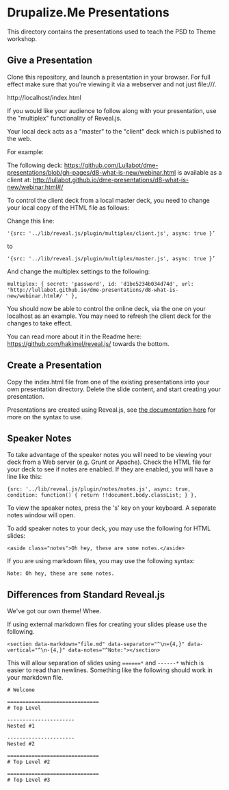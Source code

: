 # Drupalize.Me Presentations

This directory contains the presentations used to teach the PSD to Theme workshop.

## Give a Presentation

Clone this repository, and launch a presentation in your browser. For full effect make sure that you're viewing it via a webserver and not just file:///.

http://localhost/index.html

If you would like your audience to follow along with your presentation, use the "multiplex" functionality of Reveal.js. 

Your local deck acts as a "master" to the "client" deck which is published to the web.

For example:

The following deck: https://github.com/Lullabot/dme-presentations/blob/gh-pages/d8-what-is-new/webinar.html
is available as a client at: http://lullabot.github.io/dme-presentations/d8-what-is-new/webinar.html#/

To control the client deck from a local master deck, you need to change your local copy of the HTML file as follows:

Change this line:

``'{src: '../lib/reveal.js/plugin/multiplex/client.js', async: true }’ ``

to 

``'{src: '../lib/reveal.js/plugin/multiplex/master.js', async: true }’``

And change the multiplex settings to the following:

````multiplex: { secret: 'password', id: 'd1be5234b034d74d', url: 'http://lullabot.github.io/dme-presentations/d8-what-is-new/webinar.html#/ ' },````

You should now be able to control the online deck, via the one on your localhost as an example. You may need to refresh the client deck for the
changes to take effect.

You can read more about it in the Readme here: https://github.com/hakimel/reveal.js/ towards the bottom.

## Create a Presentation

Copy the index.html file from one of the existing presentations into your own presentation directory. Delete the slide content, and start creating your presentation.

Presentations are created using Reveal.js, see [the documentation here](https://github.com/hakimel/reveal.js) for more on the syntax to use.

## Speaker Notes
To take advantage of the speaker notes you will need to be viewing your deck from a Web server (e.g. Grunt or Apache). Check the HTML file for your deck to see if notes are enabled. If they are enabled, you will have a line like this:

 ````{src: '../lib/reveal.js/plugin/notes/notes.js', async: true, condition: function() { return !!document.body.classList; } },````

To view the speaker notes, press the 's' key on your keyboard. A separate notes window will open.

To add speaker notes to your deck, you may use the following for HTML slides:

````<aside class="notes">Oh hey, these are some notes.</aside>````

If you are using markdown files, you may use the following syntax:

````Note: Oh hey, these are some notes.````


## Differences from Standard Reveal.js

We've got our own theme! Whee.

If using external markdown files for creating your slides please use the following.

    <section data-markdown="file.md" data-separator="^\n={4,}" data-vertical="^\n-{4,}" data-notes="^Note:"></section>

This will allow separation of slides using `======*` and `------*` which is easier to read than newlines. Something like the following should work in your markdown file.

    # Welcome

    ==============================
    # Top Level

    ----------------------
    Nested #1

    ----------------------
    Nested #2

    ==============================
    # Top Level #2

    ==============================
    # Top Level #3
